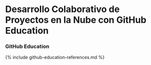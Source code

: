 # Desarrollo Colaborativo de Proyectos en la Nube con GitHub Education

### GitHub Education

{% include github-education-references.md %}